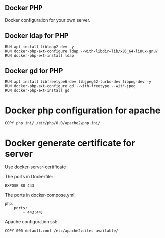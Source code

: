 ## Docker PHP
Docker configuration for your own server.

## Docker ldap for PHP
```
RUN apt install libldap2-dev -y
RUN docker-php-ext-configure ldap --with-libdir=lib/x86_64-linux-gnu/
RUN docker-php-ext-install ldap
```

## Docker gd for PHP
```
RUN apt install libfreetype6-dev libjpeg62-turbo-dev libpng-dev -y
RUN docker-php-ext-configure gd --with-freetype --with-jpeg
RUN docker-php-ext-install gd
```

# Docker php configuration for apache
```
COPY php.ini/ /etc/php/8.0/apache2/php.ini/
```

# Docker generate certificate for server

Use docker-server-certificate

The ports in Dockerfile:
```
EXPOSE 80 443
```

The ports in docker-compose.yml:
```
php:
    ports:
        - 443:443
```

Apache configuration ssl:

```
COPY 000-default.conf /etc/apache2/sites-available/
```
